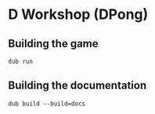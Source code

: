 # D Workshop (DPong)

## Building the game
```
dub run
```

## Building the documentation
```
dub build --build=docs
```

